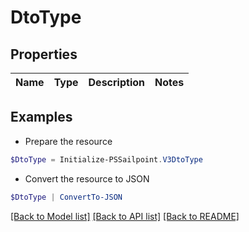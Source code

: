 # DtoType
## Properties

Name | Type | Description | Notes
------------ | ------------- | ------------- | -------------

## Examples

- Prepare the resource
```powershell
$DtoType = Initialize-PSSailpoint.V3DtoType 
```

- Convert the resource to JSON
```powershell
$DtoType | ConvertTo-JSON
```

[[Back to Model list]](../README.md#documentation-for-models) [[Back to API list]](../README.md#documentation-for-api-endpoints) [[Back to README]](../README.md)

